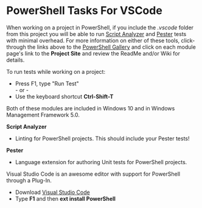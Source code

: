 # PowerShell Tasks For VSCode

When working on a project in PowerShell, if you include the *.vscode* folder from this project you will be able to run [Script Analyzer](http://www.powershellgallery.com/packages/PSScriptAnalyzer/1.3.0) and [Pester](http://www.powershellgallery.com/packages/Pester/3.3.14) tests with minimal overhead.  For more information on either of these tools, click-through the links above to the [PowerShell Gallery](http://www.powershellgallery.com/) and click on each module page's link to the **Project Site** and review the ReadMe and/or Wiki for details.

To run tests while working on a project:
  - Press F1, type "Run Test"
  <br>- or - 
  - Use the keyboard shortcut **Ctrl-Shift-T**
 
Both of these modules are included in Windows 10 and in Windows Management Framework 5.0. 

**Script Analyzer**
  - Linting for PowerShell projects.  This should include your Pester tests!

**Pester**
  - Language extension for authoring Unit tests for PowerShell projects.
 
Visual Studio Code is an awesome editor with support for PowerShell through a Plug-In.
  - Download [Visual Studio Code](http://code.visualstudio.com)
  - Type **F1** and then **ext install PowerShell**
